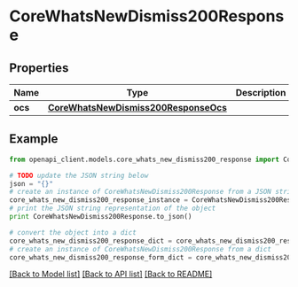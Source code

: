 # CoreWhatsNewDismiss200Response


## Properties
Name | Type | Description | Notes
------------ | ------------- | ------------- | -------------
**ocs** | [**CoreWhatsNewDismiss200ResponseOcs**](CoreWhatsNewDismiss200ResponseOcs.md) |  | 

## Example

```python
from openapi_client.models.core_whats_new_dismiss200_response import CoreWhatsNewDismiss200Response

# TODO update the JSON string below
json = "{}"
# create an instance of CoreWhatsNewDismiss200Response from a JSON string
core_whats_new_dismiss200_response_instance = CoreWhatsNewDismiss200Response.from_json(json)
# print the JSON string representation of the object
print CoreWhatsNewDismiss200Response.to_json()

# convert the object into a dict
core_whats_new_dismiss200_response_dict = core_whats_new_dismiss200_response_instance.to_dict()
# create an instance of CoreWhatsNewDismiss200Response from a dict
core_whats_new_dismiss200_response_form_dict = core_whats_new_dismiss200_response.from_dict(core_whats_new_dismiss200_response_dict)
```
[[Back to Model list]](../README.md#documentation-for-models) [[Back to API list]](../README.md#documentation-for-api-endpoints) [[Back to README]](../README.md)


